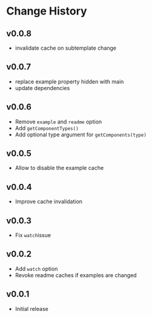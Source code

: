 Change History
==============

v0.0.8
------
* invalidate cache on subtemplate change

v0.0.7
------
* replace example property hidden with main
* update dependencies

v0.0.6
----
* Remove `example` and `readme` option
* Add `getComponentTypes()`
* Add optional type argument for `getComponents(type)`

v0.0.5
----
* Allow to disable the example cache

v0.0.4
----
* Improve cache invalidation

v0.0.3
----
* Fix `watch`issue

v0.0.2
----
* Add `watch` option
* Revoke readme caches if examples are changed

v0.0.1
------
* Initial release
